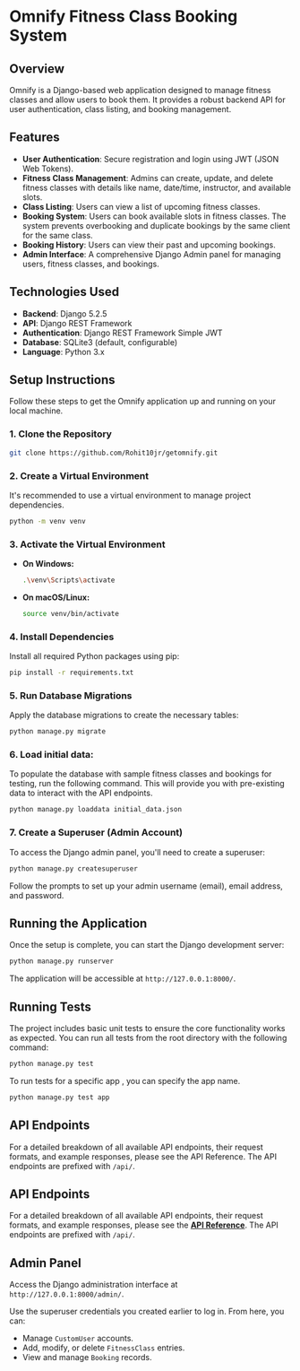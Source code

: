 # Omnify Fitness Class Booking System

## Overview

Omnify is a Django-based web application designed to manage fitness classes and allow users to book them. It provides a robust backend API for user authentication, class listing, and booking management.

## Features

-   **User Authentication**: Secure registration and login using JWT (JSON Web Tokens).
-   **Fitness Class Management**: Admins can create, update, and delete fitness classes with details like name, date/time, instructor, and available slots.
-   **Class Listing**: Users can view a list of upcoming fitness classes.
-   **Booking System**: Users can book available slots in fitness classes. The system prevents overbooking and duplicate bookings by the same client for the same class.
-   **Booking History**: Users can view their past and upcoming bookings.
-   **Admin Interface**: A comprehensive Django Admin panel for managing users, fitness classes, and bookings.

## Technologies Used

-   **Backend**: Django 5.2.5
-   **API**: Django REST Framework
-   **Authentication**: Django REST Framework Simple JWT
-   **Database**: SQLite3 (default, configurable)
-   **Language**: Python 3.x

## Setup Instructions

Follow these steps to get the Omnify application up and running on your local machine.

### 1. Clone the Repository

```bash
git clone https://github.com/Rohit10jr/getomnify.git
```

### 2. Create a Virtual Environment

It's recommended to use a virtual environment to manage project dependencies.

```bash
python -m venv venv
```

### 3. Activate the Virtual Environment

-   **On Windows:**
    ```bash
    .\venv\Scripts\activate
    ```
-   **On macOS/Linux:**
    ```bash
    source venv/bin/activate
    ```

### 4. Install Dependencies

Install all required Python packages using pip:

```bash
pip install -r requirements.txt
```

### 5. Run Database Migrations

Apply the database migrations to create the necessary tables:

```bash
python manage.py migrate
```

### 6. Load initial data:

To populate the database with sample fitness classes and bookings for testing, run the following command. This will provide you with pre-existing data to interact with the API endpoints.

```bash
python manage.py loaddata initial_data.json
```

### 7. Create a Superuser (Admin Account)

To access the Django admin panel, you'll need to create a superuser:

```bash
python manage.py createsuperuser
```
Follow the prompts to set up your admin username (email), email address, and password.

## Running the Application

Once the setup is complete, you can start the Django development server:

```bash
python manage.py runserver
```

The application will be accessible at `http://127.0.0.1:8000/`.

## Running Tests

The project includes basic unit tests to ensure the core functionality works as expected. You can run all tests from the root directory with the following command:


```bash
python manage.py test
```
To run tests for a specific app , you can specify the app name.

```bash
python manage.py test app
```

## API Endpoints
For a detailed breakdown of all available API endpoints, their request formats, and example responses, please see the API Reference. The API endpoints are prefixed with `/api/`.

## API Endpoints
For a detailed breakdown of all available API endpoints, their request formats, and example responses, please see the **[API Reference](API_REFERENCE.md)**. The API endpoints are prefixed with `/api/`.

## Admin Panel

Access the Django administration interface at `http://127.0.0.1:8000/admin/`.

Use the superuser credentials you created earlier to log in. From here, you can:

-   Manage `CustomUser` accounts.
-   Add, modify, or delete `FitnessClass` entries.
-   View and manage `Booking` records.